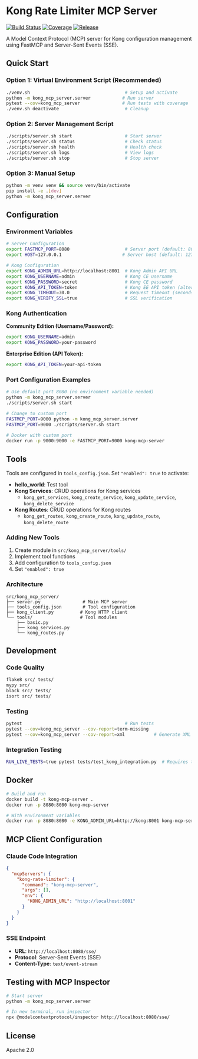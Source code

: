 # Kong Rate Limiter MCP Server

[![Build Status](https://github.com/shibbirmcc/kong-ratelimiter-mcp-server/workflows/CI/badge.svg)](https://github.com/shibbirmcc/kong-ratelimiter-mcp-server/actions)
[![Coverage](https://codecov.io/gh/shibbirmcc/kong-ratelimiter-mcp-server/branch/master/graph/badge.svg)](https://codecov.io/gh/shibbirmcc/kong-ratelimiter-mcp-server)
[![Release](https://img.shields.io/github/v/release/shibbirmcc/kong-ratelimiter-mcp-server)](https://github.com/shibbirmcc/kong-ratelimiter-mcp-server/releases)

A Model Context Protocol (MCP) server for Kong configuration management using FastMCP and Server-Sent Events (SSE).

## Quick Start

### Option 1: Virtual Environment Script (Recommended)
```bash
./venv.sh                                    # Setup and activate
python -m kong_mcp_server.server            # Run server
pytest --cov=kong_mcp_server                # Run tests with coverage
./venv.sh deactivate                         # Cleanup
```

### Option 2: Server Management Script
```bash
./scripts/server.sh start                    # Start server
./scripts/server.sh status                   # Check status
./scripts/server.sh health                   # Health check
./scripts/server.sh logs                     # View logs
./scripts/server.sh stop                     # Stop server
```

### Option 3: Manual Setup
```bash
python -m venv venv && source venv/bin/activate
pip install -e .[dev]
python -m kong_mcp_server.server
```

## Configuration

### Environment Variables
```bash
# Server Configuration
export FASTMCP_PORT=8080                     # Server port (default: 8080)
export HOST=127.0.0.1                       # Server host (default: 127.0.0.1)

# Kong Configuration
export KONG_ADMIN_URL=http://localhost:8001  # Kong Admin API URL
export KONG_USERNAME=admin                   # Kong CE username
export KONG_PASSWORD=secret                  # Kong CE password
export KONG_API_TOKEN=token                  # Kong EE API token (alternative)
export KONG_TIMEOUT=30.0                     # Request timeout (seconds)
export KONG_VERIFY_SSL=true                  # SSL verification
```

### Kong Authentication

**Community Edition (Username/Password):**
```bash
export KONG_USERNAME=admin
export KONG_PASSWORD=your-password
```

**Enterprise Edition (API Token):**
```bash
export KONG_API_TOKEN=your-api-token
```

### Port Configuration Examples
```bash
# Use default port 8080 (no environment variable needed)
python -m kong_mcp_server.server
./scripts/server.sh start

# Change to custom port
FASTMCP_PORT=9000 python -m kong_mcp_server.server
FASTMCP_PORT=9000 ./scripts/server.sh start

# Docker with custom port
docker run -p 9000:9000 -e FASTMCP_PORT=9000 kong-mcp-server
```

## Tools

Tools are configured in `tools_config.json`. Set `"enabled": true` to activate:

- **hello_world**: Test tool
- **Kong Services**: CRUD operations for Kong services
  - `kong_get_services`, `kong_create_service`, `kong_update_service`, `kong_delete_service`
- **Kong Routes**: CRUD operations for Kong routes  
  - `kong_get_routes`, `kong_create_route`, `kong_update_route`, `kong_delete_route`

### Adding New Tools

1. Create module in `src/kong_mcp_server/tools/`
2. Implement tool functions
3. Add configuration to `tools_config.json`
4. Set `"enabled": true`

### Architecture

```
src/kong_mcp_server/
├── server.py                # Main MCP server
├── tools_config.json        # Tool configuration
├── kong_client.py          # Kong HTTP client
└── tools/                  # Tool modules
    ├── basic.py
    ├── kong_services.py
    └── kong_routes.py
```

## Development

### Code Quality
```bash
flake8 src/ tests/
mypy src/
black src/ tests/
isort src/ tests/
```

### Testing
```bash
pytest                                       # Run tests
pytest --cov=kong_mcp_server --cov-report=term-missing
pytest --cov=kong_mcp_server --cov-report=xml           # Generate XML report
```

### Integration Testing
```bash
RUN_LIVE_TESTS=true pytest tests/test_kong_integration.py  # Requires testcontainers
```

## Docker

```bash
# Build and run
docker build -t kong-mcp-server .
docker run -p 8080:8080 kong-mcp-server

# With environment variables
docker run -p 8080:8080 -e KONG_ADMIN_URL=http://kong:8001 kong-mcp-server
```

## MCP Client Configuration

### Claude Code Integration
```json
{
  "mcpServers": {
    "kong-rate-limiter": {
      "command": "kong-mcp-server",
      "args": [],
      "env": {
        "KONG_ADMIN_URL": "http://localhost:8001"
      }
    }
  }
}
```

### SSE Endpoint
- **URL**: `http://localhost:8080/sse/`
- **Protocol**: Server-Sent Events (SSE)
- **Content-Type**: `text/event-stream`

## Testing with MCP Inspector

```bash
# Start server
python -m kong_mcp_server.server

# In new terminal, run inspector
npx @modelcontextprotocol/inspector http://localhost:8080/sse/
```

## License

Apache 2.0